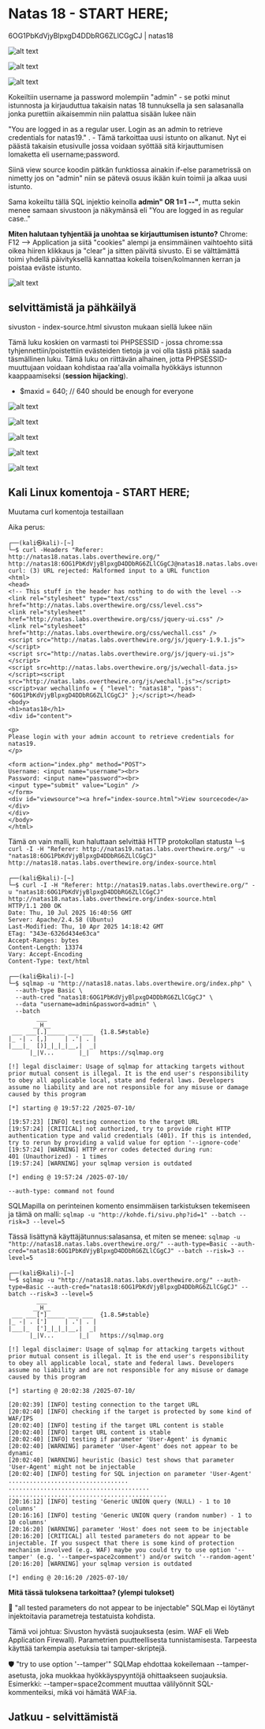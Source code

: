 # Natas 18 - START HERE;

6OG1PbKdVjyBlpxgD4DDbRG6ZLlCGgCJ | natas18

![alt text](./kuvat-level16-20/natas18-0.png)

![alt text](./kuvat-level16-20/natas18-1.png)

![alt text](./kuvat-level16-20/natas18-2.png)


Kokeiltiin username ja password molempiin "admin" - se potki minut istunnosta ja kirjauduttua takaisin natas 18 tunnuksella ja sen salasanalla jonka purettiin aikaisemmin niin palattua sisään lukee näin 

"You are logged in as a regular user. Login as an admin to retrieve credentials for natas19." . - Tämä tarkoittaa uusi istunto on alkanut. Nyt ei päästä takaisin etusivulle jossa voidaan syöttää sitä kirjauttumisen lomaketta eli username;password.

Siinä view source koodin pätkän funktiossa ainakin if-else parametrissä on nimetty jos on "admin" niin se pätevä osuus ikään kuin toimii ja alkaa uusi istunto. 

Sama kokeiltu tällä SQL injektio keinolla **admin" OR 1=1 --"**, mutta sekin menee samaan sivustoon ja näkymänsä eli "You are logged in as regular case.."

**Miten halutaan tyhjentää ja unohtaa se kirjauttumisen istunto?** Chrome: F12 --> Application ja siitä "cookies" alempi ja ensimmäinen vaihtoehto siitä oikea hiiren klikkaus ja "clear" ja sitten päivitä sivusto. Ei se välttämättä toimi yhdellä päivityksellä kannattaa kokeila toisen/kolmannen kerran ja poistaa eväste istunto.

![alt text](./kuvat-level16-20/natas18-3.png)


## selvittämistä ja pähkäilyä

sivuston - index-source.html sivuston mukaan siellä lukee näin

Tämä luku koskien on varmasti toi PHPSESSID - jossa chrome:ssa tyhjennettiin/poistettiin evästeiden tietoja ja voi olla tästä pitää saada täsmällinen luku. Tämä luku on riittävän alhainen, jotta PHPSESSID-muuttujaan voidaan kohdistaa raa'alla voimalla hyökkäys istunnon kaappaamiseksi (**session hijacking**). 
- $maxid = 640; // 640 should be enough for everyone

![alt text](./kuvat-level16-20/natas18-4.png)

![alt text](./kuvat-level16-20/natas18-5.png)

![alt text](./kuvat-level16-20/natas18-5-1.png)

![alt text](./kuvat-level16-20/natas18-5-2.png)

![alt text](./kuvat-level16-20/natas18-5-3.png)



## Kali Linux komentoja - START HERE;

Muutama curl komentoja testaillaan

Aika perus:
```
┌──(kali㉿kali)-[~]
└─$ curl -Headers "Referer: http://natas18.natas.labs.overthewire.org/" http://natas18:6OG1PbKdVjyBlpxgD4DDbRG6ZLlCGgCJ@natas18.natas.labs.overthewire.org
curl: (3) URL rejected: Malformed input to a URL function
<html>
<head>
<!-- This stuff in the header has nothing to do with the level -->
<link rel="stylesheet" type="text/css" href="http://natas.labs.overthewire.org/css/level.css">
<link rel="stylesheet" href="http://natas.labs.overthewire.org/css/jquery-ui.css" />
<link rel="stylesheet" href="http://natas.labs.overthewire.org/css/wechall.css" />
<script src="http://natas.labs.overthewire.org/js/jquery-1.9.1.js"></script>
<script src="http://natas.labs.overthewire.org/js/jquery-ui.js"></script>
<script src=http://natas.labs.overthewire.org/js/wechall-data.js></script><script src="http://natas.labs.overthewire.org/js/wechall.js"></script>
<script>var wechallinfo = { "level": "natas18", "pass": "6OG1PbKdVjyBlpxgD4DDbRG6ZLlCGgCJ" };</script></head>
<body>
<h1>natas18</h1>
<div id="content">

<p>
Please login with your admin account to retrieve credentials for natas19.
</p>

<form action="index.php" method="POST">
Username: <input name="username"><br>
Password: <input name="password"><br>
<input type="submit" value="Login" />
</form>
<div id="viewsource"><a href="index-source.html">View sourcecode</a></div>
</div>
</body>
</html>
```

Tämä on vain malli, kun haluttaan selvittää HTTP protokollan statusta
`└─$ curl -I -H "Referer: http://natas19.natas.labs.overthewire.org/" -u "natas18:6OG1PbKdVjyBlpxgD4DDbRG6ZLlCGgCJ" http://natas18.natas.labs.overthewire.org/index-source.html`

```
┌──(kali㉿kali)-[~]
└─$ curl -I -H "Referer: http://natas19.natas.labs.overthewire.org/" -u "natas18:6OG1PbKdVjyBlpxgD4DDbRG6ZLlCGgCJ" http://natas18.natas.labs.overthewire.org/index-source.html
HTTP/1.1 200 OK
Date: Thu, 10 Jul 2025 16:40:56 GMT
Server: Apache/2.4.58 (Ubuntu)
Last-Modified: Thu, 10 Apr 2025 14:18:42 GMT
ETag: "343e-6326d434e63ca"
Accept-Ranges: bytes
Content-Length: 13374
Vary: Accept-Encoding
Content-Type: text/html
```


```
┌──(kali㉿kali)-[~]
└─$ sqlmap -u "http://natas18.natas.labs.overthewire.org/index.php" \                                    
  --auth-type Basic \
  --auth-cred "natas18:6OG1PbKdVjyBlpxgD4DDbRG6ZLlCGgCJ" \
  --data "username=admin&password=admin" \
  --batch
        ___
       __H__
 ___ ___[.]_____ ___ ___  {1.8.5#stable}
|_ -| . [,]     | .'| . |
|___|_  [)]_|_|_|__,|  _|
      |_|V...       |_|   https://sqlmap.org

[!] legal disclaimer: Usage of sqlmap for attacking targets without prior mutual consent is illegal. It is the end user's responsibility to obey all applicable local, state and federal laws. Developers assume no liability and are not responsible for any misuse or damage caused by this program

[*] starting @ 19:57:22 /2025-07-10/

[19:57:23] [INFO] testing connection to the target URL
[19:57:24] [CRITICAL] not authorized, try to provide right HTTP authentication type and valid credentials (401). If this is intended, try to rerun by providing a valid value for option '--ignore-code'
[19:57:24] [WARNING] HTTP error codes detected during run:
401 (Unauthorized) - 1 times
[19:57:24] [WARNING] your sqlmap version is outdated

[*] ending @ 19:57:24 /2025-07-10/

--auth-type: command not found
```

SQLMapilla on perinteinen komento ensimmäisen tarkistuksen tekemiseen ja tämä on malli: 
`sqlmap -u "http://kohde.fi/sivu.php?id=1" --batch --risk=3 --level=5`


Tässä lisättynä käyttäjätunnus:salasansa, et miten se menee:
`sqlmap -u "http://natas18.natas.labs.overthewire.org/" --auth-type=Basic --auth-cred="natas18:6OG1PbKdVjyBlpxgD4DDbRG6ZLlCGgCJ" --batch --risk=3 --level=5`


```
┌──(kali㉿kali)-[~]
└─$ sqlmap -u "http://natas18.natas.labs.overthewire.org/" --auth-type=Basic --auth-cred="natas18:6OG1PbKdVjyBlpxgD4DDbRG6ZLlCGgCJ" --batch --risk=3 --level=5
        ___
       __H__                                                                                                                                          
 ___ ___["]_____ ___ ___  {1.8.5#stable}                                                                                                              
|_ -| . [']     | .'| . |                                                                                                                             
|___|_  [']_|_|_|__,|  _|                                                                                                                             
      |_|V...       |_|   https://sqlmap.org                                                                                                          

[!] legal disclaimer: Usage of sqlmap for attacking targets without prior mutual consent is illegal. It is the end user's responsibility to obey all applicable local, state and federal laws. Developers assume no liability and are not responsible for any misuse or damage caused by this program

[*] starting @ 20:02:38 /2025-07-10/

[20:02:39] [INFO] testing connection to the target URL
[20:02:40] [INFO] checking if the target is protected by some kind of WAF/IPS
[20:02:40] [INFO] testing if the target URL content is stable
[20:02:40] [INFO] target URL content is stable
[20:02:40] [INFO] testing if parameter 'User-Agent' is dynamic
[20:02:40] [WARNING] parameter 'User-Agent' does not appear to be dynamic
[20:02:40] [WARNING] heuristic (basic) test shows that parameter 'User-Agent' might not be injectable
[20:02:40] [INFO] testing for SQL injection on parameter 'User-Agent'
..................................
........................................
.............................................
[20:16:12] [INFO] testing 'Generic UNION query (NULL) - 1 to 10 columns'
[20:16:16] [INFO] testing 'Generic UNION query (random number) - 1 to 10 columns'
[20:16:20] [WARNING] parameter 'Host' does not seem to be injectable
[20:16:20] [CRITICAL] all tested parameters do not appear to be injectable. If you suspect that there is some kind of protection mechanism involved (e.g. WAF) maybe you could try to use option '--tamper' (e.g. '--tamper=space2comment') and/or switch '--random-agent'
[20:16:20] [WARNING] your sqlmap version is outdated

[*] ending @ 20:16:20 /2025-07-10/
```

**Mitä tässä tuloksena tarkoittaa? (ylempi tulokset)**

🚫 "all tested parameters do not appear to be injectable"
SQLMap ei löytänyt injektoitavia parametreja testatuista kohdista.

Tämä voi johtua:
Sivuston hyvästä suojauksesta (esim. WAF eli Web Application Firewall).
Parametrien puutteellisesta tunnistamisesta.
Tarpeesta käyttää tarkempia asetuksia tai tamper-skriptejä.


🛡️ "try to use option '--tamper'"
SQLMap ehdottaa kokeilemaan --tamper-asetusta, joka muokkaa hyökkäyspyyntöjä ohittaakseen suojauksia.
Esimerkki: --tamper=space2comment muuttaa välilyönnit SQL-kommenteiksi, mikä voi hämätä WAF:ia.


## Jatkuu - selvittämistä
